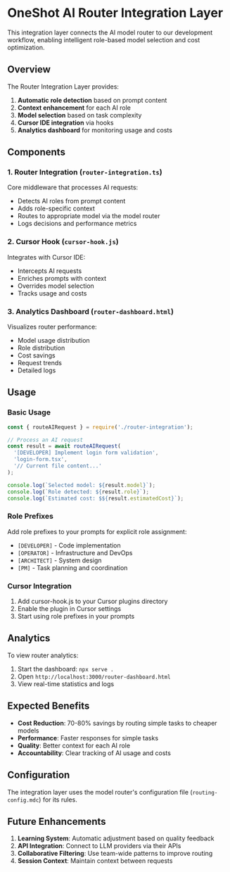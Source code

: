 # OneShot AI Router Integration Layer

This integration layer connects the AI model router to our development workflow, enabling intelligent role-based model selection and cost optimization.

## Overview

The Router Integration Layer provides:

1. **Automatic role detection** based on prompt content
2. **Context enhancement** for each AI role
3. **Model selection** based on task complexity
4. **Cursor IDE integration** via hooks
5. **Analytics dashboard** for monitoring usage and costs

## Components

### 1. Router Integration (`router-integration.ts`)

Core middleware that processes AI requests:

- Detects AI roles from prompt content
- Adds role-specific context
- Routes to appropriate model via the model router
- Logs decisions and performance metrics

### 2. Cursor Hook (`cursor-hook.js`)

Integrates with Cursor IDE:

- Intercepts AI requests
- Enriches prompts with context
- Overrides model selection
- Tracks usage and costs

### 3. Analytics Dashboard (`router-dashboard.html`)

Visualizes router performance:

- Model usage distribution
- Role distribution
- Cost savings
- Request trends
- Detailed logs

## Usage

### Basic Usage

```javascript
const { routeAIRequest } = require('./router-integration');

// Process an AI request
const result = await routeAIRequest(
  '[DEVELOPER] Implement login form validation',
  'login-form.tsx',
  '// Current file content...'
);

console.log(`Selected model: ${result.model}`);
console.log(`Role detected: ${result.role}`);
console.log(`Estimated cost: $${result.estimatedCost}`);
```

### Role Prefixes

Add role prefixes to your prompts for explicit role assignment:

- `[DEVELOPER]` - Code implementation
- `[OPERATOR]` - Infrastructure and DevOps
- `[ARCHITECT]` - System design
- `[PM]` - Task planning and coordination

### Cursor Integration

1. Add cursor-hook.js to your Cursor plugins directory
2. Enable the plugin in Cursor settings
3. Start using role prefixes in your prompts

## Analytics

To view router analytics:

1. Start the dashboard: `npx serve .` 
2. Open `http://localhost:3000/router-dashboard.html`
3. View real-time statistics and logs

## Expected Benefits

- **Cost Reduction**: 70-80% savings by routing simple tasks to cheaper models
- **Performance**: Faster responses for simple tasks
- **Quality**: Better context for each AI role
- **Accountability**: Clear tracking of AI usage and costs

## Configuration

The integration layer uses the model router's configuration file (`routing-config.mdc`) for its rules.

## Future Enhancements

1. **Learning System**: Automatic adjustment based on quality feedback
2. **API Integration**: Connect to LLM providers via their APIs
3. **Collaborative Filtering**: Use team-wide patterns to improve routing
4. **Session Context**: Maintain context between requests 